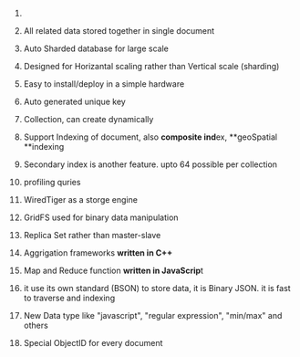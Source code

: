 1. 
2. All related data stored together in single document

3. Auto Sharded database for large scale

4. Designed for Horizantal scaling rather than Vertical scale \(sharding\)

5. Easy to install\/deploy in a simple hardware

6. Auto generated unique key

7. Collection, can create dynamically

8. Support Indexing of document, also **composite ind**ex, **geoSpatial **indexing

9. Secondary index is another feature. upto 64 possible per collection

10. profiling quries

11. WiredTiger as a storge engine

12. GridFS used for binary data manipulation

13. Replica Set rather than master-slave

14. Aggrigation frameworks **written in C++**

15. Map and Reduce function **written in JavaScrip**t

16. it use its own standard \(BSON\) to store data, it is Binary JSON. it is fast to traverse and indexing

17. New Data type like "javascript", "regular expression", "min\/max" and others

18. Special ObjectID for every document



